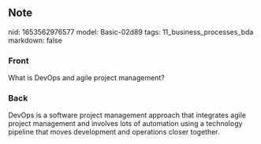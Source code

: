 ## Note
nid: 1653562976577
model: Basic-02d89
tags: 11_business_processes_bda
markdown: false

### Front
What is DevOps and agile project management?

### Back
DevOps is a software project management approach that integrates agile project management and involves lots of automation using a technology pipeline that moves development and operations closer together.
